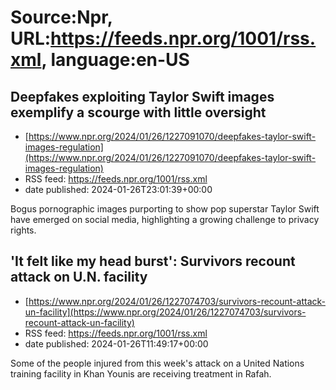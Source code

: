 # Source:Npr, URL:https://feeds.npr.org/1001/rss.xml, language:en-US

## Deepfakes exploiting Taylor Swift images exemplify a scourge with little oversight
 - [https://www.npr.org/2024/01/26/1227091070/deepfakes-taylor-swift-images-regulation](https://www.npr.org/2024/01/26/1227091070/deepfakes-taylor-swift-images-regulation)
 - RSS feed: https://feeds.npr.org/1001/rss.xml
 - date published: 2024-01-26T23:01:39+00:00

Bogus pornographic images purporting to show pop superstar Taylor Swift have emerged on social media, highlighting a growing challenge to privacy rights.

## 'It felt like my head burst': Survivors recount attack on U.N. facility
 - [https://www.npr.org/2024/01/26/1227074703/survivors-recount-attack-un-facility](https://www.npr.org/2024/01/26/1227074703/survivors-recount-attack-un-facility)
 - RSS feed: https://feeds.npr.org/1001/rss.xml
 - date published: 2024-01-26T11:49:17+00:00

Some of the people injured from this week's attack on a United Nations training facility in Khan Younis are receiving treatment in Rafah.

